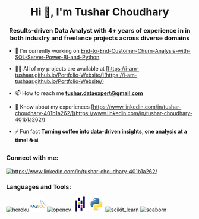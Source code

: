 <h1 align="center">Hi 👋, I'm Tushar Choudhary</h1>
<h3 align="center">Results-driven Data Analyst with 4+ years of experience in in both industry and freelance projects across diverse domains</h3>

- 🔭 I’m currently working on [End-to-End-Customer-Churn-Analysis-with-SQL-Server-Power-BI-and-Python](https://github.com/i-am-tushaar/End-to-End-Customer-Churn-Analysis-with-SQL-Server-Power-BI-and-Python)

- 👨‍💻 All of my projects are available at [https://i-am-tushaar.github.io/Portfolio-Website/](https://i-am-tushaar.github.io/Portfolio-Website/)

- 📫 How to reach me **tushar.dataexpert@gmail.com**

- 📄 Know about my experiences [https://www.linkedin.com/in/tushar-choudhary-401b1a262/](https://www.linkedin.com/in/tushar-choudhary-401b1a262/)

- ⚡ Fun fact **Turning coffee into data-driven insights, one analysis at a time! ☕📊**

<h3 align="left">Connect with me:</h3>
<p align="left">
<a href="https://linkedin.com/in/https://www.linkedin.com/in/tushar-choudhary-401b1a262/" target="blank"><img align="center" src="https://raw.githubusercontent.com/rahuldkjain/github-profile-readme-generator/master/src/images/icons/Social/linked-in-alt.svg" alt="https://www.linkedin.com/in/tushar-choudhary-401b1a262/" height="30" width="40" /></a>
</p>

<h3 align="left">Languages and Tools:</h3>
<p align="left"> <a href="https://heroku.com" target="_blank" rel="noreferrer"> <img src="https://www.vectorlogo.zone/logos/heroku/heroku-icon.svg" alt="heroku" width="40" height="40"/> </a> <a href="https://www.mysql.com/" target="_blank" rel="noreferrer"> <img src="https://raw.githubusercontent.com/devicons/devicon/master/icons/mysql/mysql-original-wordmark.svg" alt="mysql" width="40" height="40"/> </a> <a href="https://opencv.org/" target="_blank" rel="noreferrer"> <img src="https://www.vectorlogo.zone/logos/opencv/opencv-icon.svg" alt="opencv" width="40" height="40"/> </a> <a href="https://pandas.pydata.org/" target="_blank" rel="noreferrer"> <img src="https://raw.githubusercontent.com/devicons/devicon/2ae2a900d2f041da66e950e4d48052658d850630/icons/pandas/pandas-original.svg" alt="pandas" width="40" height="40"/> </a> <a href="https://www.python.org" target="_blank" rel="noreferrer"> <img src="https://raw.githubusercontent.com/devicons/devicon/master/icons/python/python-original.svg" alt="python" width="40" height="40"/> </a> <a href="https://scikit-learn.org/" target="_blank" rel="noreferrer"> <img src="https://upload.wikimedia.org/wikipedia/commons/0/05/Scikit_learn_logo_small.svg" alt="scikit_learn" width="40" height="40"/> </a> <a href="https://seaborn.pydata.org/" target="_blank" rel="noreferrer"> <img src="https://seaborn.pydata.org/_images/logo-mark-lightbg.svg" alt="seaborn" width="40" height="40"/> </a> </p>


